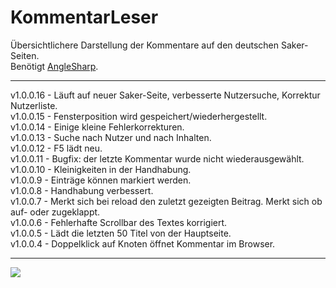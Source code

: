 # KommentarLeser
Übersichtlichere Darstellung der Kommentare auf den deutschen Saker-Seiten.  
Benötigt [AngleSharp](https://github.com/AngleSharp/AngleSharp).

----
v1.0.0.16 - Läuft auf neuer Saker-Seite, verbesserte Nutzersuche, Korrektur Nutzerliste.  
v1.0.0.15 - Fensterposition wird gespeichert/wiederhergestellt.  
v1.0.0.14 - Einige kleine Fehlerkorrekturen.  
v1.0.0.13 - Suche nach Nutzer und nach Inhalten.  
v1.0.0.12 - F5 lädt neu.  
v1.0.0.11 - Bugfix: der letzte Kommentar wurde nicht wiederausgewählt.  
v1.0.0.10 - Kleinigkeiten in der Handhabung.  
v1.0.0.9 - Einträge können markiert werden.  
v1.0.0.8 - Handhabung verbessert.  
v1.0.0.7 - Merkt sich bei reload den zuletzt gezeigten Beitrag. Merkt sich ob auf- oder zugeklappt.  
v1.0.0.6 - Fehlerhafte Scrollbar des Textes korrigiert.  
v1.0.0.5 - Lädt die letzten 50 Titel von der Hauptseite.   
v1.0.0.4 - Doppelklick auf Knoten öffnet Kommentar im Browser.

---

![](http://www2.pic-upload.de/img/31957477/Screen-1.0.0.16.png)

